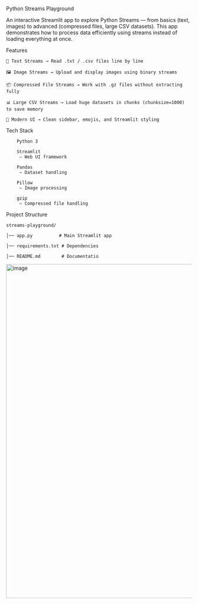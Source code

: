 Python Streams Playground

An interactive Streamlit app to explore Python Streams — from basics (text, images) to advanced (compressed files, large CSV datasets).
This app demonstrates how to process data efficiently using streams instead of loading everything at once.

Features

    📄 Text Streams → Read .txt / .csv files line by line
    
    🖼 Image Streams → Upload and display images using binary streams
    
    📦 Compressed File Streams → Work with .gz files without extracting fully
    
    📊 Large CSV Streams → Load huge datasets in chunks (chunksize=1000) to save memory
    
    🎨 Modern UI → Clean sidebar, emojis, and Streamlit styling

Tech Stack

        Python 3
        
        Streamlit
         – Web UI framework
        
        Pandas
         – Dataset handling
        
        Pillow
         – Image processing
        
        gzip
         – Compressed file handling



Project Structure
  
    streams-playground/
    
    │── app.py          # Main Streamlit app
    
    │── requirements.txt # Dependencies
    
    │── README.md        # Documentatio

<img width="1903" height="903" alt="image" src="https://github.com/user-attachments/assets/70a8b9fd-44f1-47ad-b508-7e982a3055e7" />


